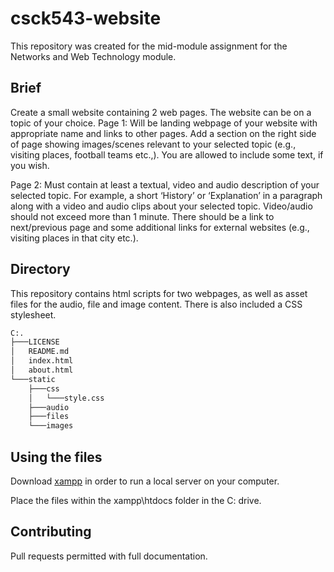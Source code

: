 # csck543-website
This repository was created for the mid-module assignment for the Networks and Web Technology module.

## Brief
Create a small website containing 2 web pages. The website can be on a topic of your choice.
Page 1: Will be landing webpage of your website with appropriate name and links to other pages. Add a section on the right side of page showing images/scenes relevant to your selected topic (e.g., visiting places, football teams etc.,). You are allowed to include some text, if you wish.

Page 2: Must contain at least a textual, video and audio description of your selected topic. For example, a short ‘History’ or ‘Explanation’ in a paragraph along with a video and audio clips about your selected topic. Video/audio should not exceed more than 1 minute. There should be a link to next/previous page and some additional links for external websites (e.g., visiting places in that city etc.).

## Directory
This repository contains html scripts for two webpages, as well as asset files for the audio, file and image content. There is also included a CSS stylesheet.

```bash
C:.
├───LICENSE
│   README.md
│   index.html
│   about.html
└───static
    ├───css
    │   └───style.css
    ├───audio
    ├───files
    └───images
```

## Using the files
Download [xampp](https://www.apachefriends.org/download.html) in order to run a local server on your computer.

Place the files within the xampp\htdocs folder in the C: drive.

## Contributing
Pull requests permitted with full documentation.